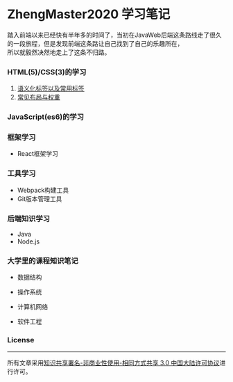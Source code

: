 # ZhengMaster2020 学习笔记

踏入前端以来已经快有半年多的时间了，当初在JavaWeb后端这条路线走了很久的一段旅程，但是发现前端这条路让自己找到了自己的乐趣所在，  
所以就毅然决然地走上了这条不归路。


### HTML(5)/CSS(3)的学习
1. [语义化标签以及常用标签](https://github.com/ZhengMaster2020/blogs/issues/1)   
2. [常见布局与权重](https://github.com/ZhengMaster2020/blogs/issues/2)

### JavaScript(es6)的学习

### 框架学习
+ React框架学习

### 工具学习
+ Webpack构建工具
+ Git版本管理工具

### 后端知识学习
+ Java
+ Node.js

### 大学里的课程知识笔记

+ 数据结构

+ 操作系统

+ 计算机网络

+ 软件工程

### License
---
 所有文章采用[知识共享署名-非商业性使用-相同方式共享 3.0 中国大陆许可协议](https://creativecommons.org/licenses/)进行许可。

